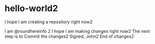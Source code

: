 # hello-world2
I hope I am creating a repository right now2

I am @roundhereinfo 2
  I hope I am making changes right now2
  The next step is to Commit the changes2
Signed, John2
End of changes2

